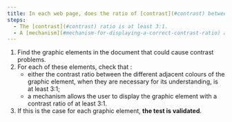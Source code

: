 ```yaml
---
title: In each web page, does the ratio of [contrast](#contrast) between the different [adjacent colours](#colour-background-contiguous-and-colour-contiguous) of a [graphic element](#graphic-element), when they are necessary for its understanding, meet one of these conditions (excluding special cases)?
steps:
  - The [contrast](#contrast) ratio is at least 3:1.
  - A [mechanism](#mechanism-for-displaying-a-correct-contrast-ratio) allows a [contrast](#contrast) ratio of at least 3:1.
---
```


1. Find the graphic elements in the document that could cause contrast problems.
2. For each of these elements, check that :
   - either the contrast ratio between the different adjacent colours of the graphic element, when they are necessary for its understanding, is at least 3:1;
   - a mechanism allows the user to display the graphic element with a contrast ratio of at least 3:1.
3. If this is the case for each graphic element, **the test is validated**.
